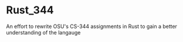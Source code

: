 # Rust_344

An effort to rewrite OSU's CS-344 assignments in Rust to gain a better understanding of the langauge